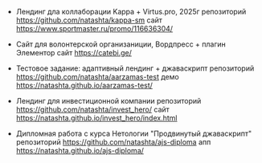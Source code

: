 * Лендинг дла коллаборации Kappa + Virtus.pro, 2025г
репозиторий https://github.com/natashta/kappa-sm
сайт https://www.sportmaster.ru/promo/116636304/

* Сайт для волонтерской организаниции, Вордпресс + плагин Элементор
сайт https://catebi.ge/

* Тестовое задание: адаптивный лендинг + джаваскрипт
репозиторий https://github.com/natashta/aarzamas-test
демо https://natashta.github.io/aarzamas-test/

* Лендинг для инвестиционной компании
репозиторий https://github.com/natashta/invest_hero/
сайт https://natashta.github.io/invest_hero/index.html

* Дипломная работа с курса Нетологии "Продвинутый джаваскрипт"
репозиторий https://github.com/natashta/ajs-diploma
апп https://natashta.github.io/ajs-diploma/
